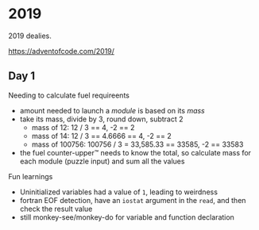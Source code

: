 # 2019

2019 dealies.

https://adventofcode.com/2019/

## Day 1

Needing to calculate fuel requireents

* amount needed to launch a _module_ is based on its _mass_
* take its mass, divide by 3, round down, subtract 2
    - mass of 12:  12 / 3 == 4, -2 == 2
    - mass of 14:  12 / 3 == 4.6666 == 4, -2 == 2
    - mass of 100756:  100756 / 3 = 33,585.33 == 33585, -2 == 33583
* the fuel counter-upper&trade; needs to know the total, so calculate
  mass for each module (puzzle input) and sum all the values

Fun learnings
- Uninitialized variables had a value of `1`, leading to weirdness
- fortran EOF detection, have an `iostat` argument in the `read`, and then check
  the result value
- still monkey-see/monkey-do for variable and function declaration

